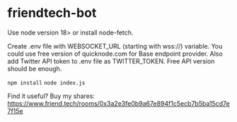 # friendtech-bot

Use node version 18> or install node-fetch.

Create .env file with WEBSOCKET_URL (starting with wss://) variable. You could use free version of quicknode.com for Base endpoint provider.
Also add Twitter API token to .env file as TWITTER_TOKEN. Free API version should be enough.

`npm install`
`node index.js`

Find it useful? 
Buy my shares: https://www.friend.tech/rooms/0x3a2e3fe0b9a67e894f1c5ecb7b5ba15cd7e7f15e
